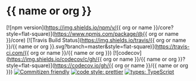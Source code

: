 # {{ name or org }}

<!-- prettier-ignore-start -->
<!-- markdownlint-disable -->
[![npm version](https://img.shields.io/npm/v/{{ org or name }}/core?style=flat-square)](https://www.npmjs.com/package/@{{ org or name }}/core)
[![Travis Build Status](https://img.shields.io/travis/{{ org or name }}/{{ name or org }}.svg?branch=master&style=flat-square)](https://travis-ci.com/{{ org or name }}/{{ name or org }})
[![codecov](https://img.shields.io/codecov/c/gh/{{ org or name }}/{{ name or org }}?style=flat-square)](https://codecov.io/gh/{{ org or name }}/{{ name or org }})
[![Commitizen friendly](https://img.shields.io/badge/commitizen-friendly-brightgreen.svg?style=flat-square)](http://commitizen.github.io/cz-cli/)
[![code style: prettier](https://img.shields.io/badge/code_style-prettier-ff69b4.svg?style=flat-square)](https://github.com/prettier/prettier)
[![types: TypeScript](https://img.shields.io/npm/types/typescript?style=flat-square)](https://typescriptlang.org)
<!-- markdownlint-restore -->
<!-- prettier-ignore-end -->
